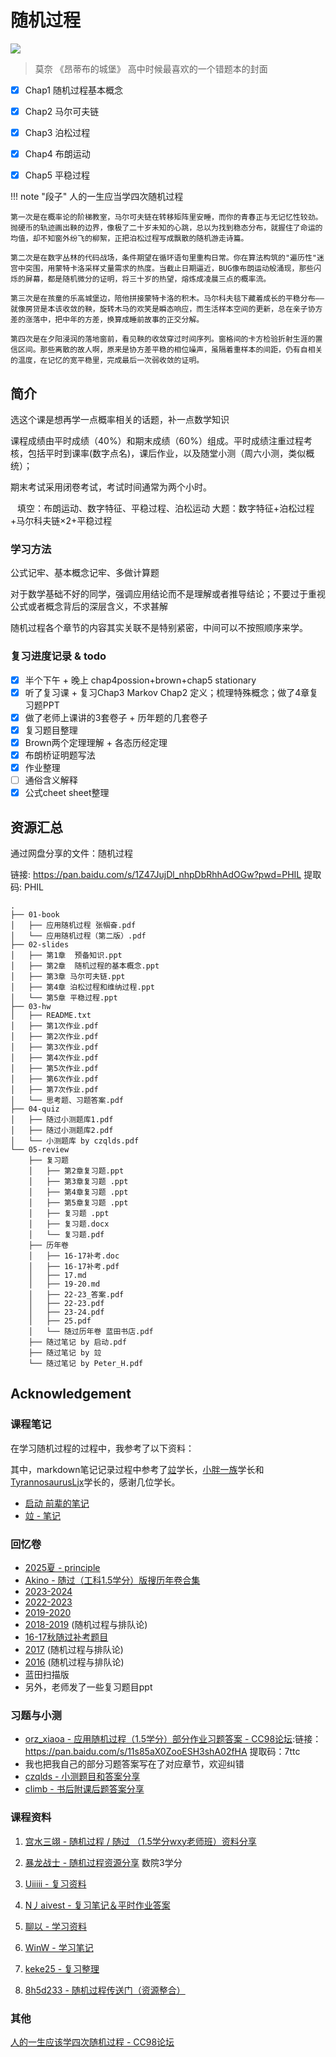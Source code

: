 # 随机过程

![](https://d33y0z4ooepzrm.cloudfront.net/images/964741a61d8044f9a864e5dfb860cbb2aa865e69/fullscreen/964741a61d8044f9a864e5dfb860cbb2aa865e69.jpg)
> 莫奈 《昂蒂布的城堡》 高中时候最喜欢的一个错题本的封面


- [x] Chap1 随机过程基本概念
- [x] Chap2 马尔可夫链
- [x] Chap3 泊松过程
- [x] Chap4 布朗运动
- [x] Chap5 平稳过程


!!! note "段子"
    人的一生应当学四次随机过程
    
    第一次是在概率论的阶梯教室，马尔可夫链在转移矩阵里安睡，而你的青春正与无记忆性较劲。抛硬币的轨迹画出鞅的边界，像极了二十岁未知的心跳，总以为找到稳态分布，就握住了命运的均值，却不知窗外纷飞的柳絮，正把泊松过程写成飘散的随机游走诗篇。

    第二次是在数字丛林的代码战场，条件期望在循环语句里重构日常。你在算法构筑的"遍历性"迷宫中突围，用蒙特卡洛采样丈量需求的热度。当截止日期逼近，BUG像布朗运动般涌现，那些闪烁的屏幕，都是随机微分的证明，将三十岁的热望，熔炼成凌晨三点的概率流。 

    第三次是在孩童的乐高城堡边，陪他拼接蒙特卡洛的积木。马尔科夫毯下藏着成长的平稳分布——就像房贷是本该收敛的鞅，旋转木马的欢笑是瞬态响应，而生活样本空间的更新，总在亲子协方差的涨落中，把中年的方差，换算成睡前故事的正交分解。

    第四次是在夕阳浸润的落地窗前，看见鞅的收敛穿过时间序列。窗格间的卡方检验折射生涯的置信区间。那些离散的故人啊，原来是协方差平稳的相位噪声，虽隔着重样本的间距，仍有自相关的温度，在记忆的宽平稳里，完成最后一次弱收敛的证明。

## 简介
选这个课是想再学一点概率相关的话题，补一点数学知识

课程成绩由平时成绩（40%）和期末成绩（60%）组成。平时成绩注重过程考核，包括平时到课率(数字点名)，课后作业，以及随堂小测（周六小测，类似概统）；

期末考试采用闭卷考试，考试时间通常为两个小时。

 
填空：布朗运动、数字特征、平稳过程、泊松运动
大题：数字特征+泊松过程+马尔科夫链×2+平稳过程

### 学习方法


公式记牢、基本概念记牢、多做计算题

对于数学基础不好的同学，强调应用结论而不是理解或者推导结论；不要过于重视公式或者概念背后的深层含义，不求甚解

随机过程各个章节的内容其实关联不是特别紧密，中间可以不按照顺序来学。


### 复习进度记录 & todo

- [x] 半个下午 + 晚上 chap4possion+brown+chap5 stationary
- [x] 听了复习课 + 复习Chap3 Markov Chap2 定义；梳理特殊概念；做了4章复习题PPT
- [x] 做了老师上课讲的3套卷子 + 历年题的几套卷子
- [x] 复习题目整理
- [x] Brown两个定理理解 + 各态历经定理
- [x] 布朗桥证明题写法
- [x] 作业整理
- [ ] 通俗含义解释
- [x] 公式cheet sheet整理

## 资源汇总

通过网盘分享的文件：随机过程

链接: https://pan.baidu.com/s/1Z47JujDl_nhpDbRhhAdOGw?pwd=PHIL 提取码: PHIL


```
.
├── 01-book
│   ├── 应用随机过程 张帼奋.pdf
│   └── 应用随机过程（第二版）.pdf
├── 02-slides
│   ├── 第1章  预备知识.ppt
│   ├── 第2章  随机过程的基本概念.ppt
│   ├── 第3章 马尔可夫链.ppt
│   ├── 第4章 泊松过程和维纳过程.ppt
│   └── 第5章 平稳过程.ppt
├── 03-hw
│   ├── README.txt
│   ├── 第1次作业.pdf
│   ├── 第2次作业.pdf
│   ├── 第3次作业.pdf
│   ├── 第4次作业.pdf
│   ├── 第5次作业.pdf
│   ├── 第6次作业.pdf
│   ├── 第7次作业.pdf
│   └── 思考题、习题答案.pdf
├── 04-quiz
│   ├── 随过小测题库1.pdf
│   ├── 随过小测题库2.pdf
│   └── 小测题库 by czqlds.pdf
└── 05-review
    ├── 复习题
    │   ├── 第2章复习题.ppt
    │   ├── 第3章复习题 .ppt
    │   ├── 第4章复习题 .ppt
    │   ├── 第5章复习题 .ppt
    │   ├── 复习题 .ppt
    │   ├── 复习题.docx
    │   └── 复习题.pdf
    ├── 历年卷
    │   ├── 16-17补考.doc
    │   ├── 16-17补考.pdf
    │   ├── 17.md
    │   ├── 19-20.md
    │   ├── 22-23_答案.pdf
    │   ├── 22-23.pdf
    │   ├── 23-24.pdf
    │   ├── 25.pdf
    │   └── 随过历年卷 蓝田书店.pdf
    ├── 随过笔记 by 启动.pdf
    ├── 随过笔记 by 竝
    └── 随过笔记 by Peter_H.pdf
```


## Acknowledgement


### 课程笔记
在学习随机过程的过程中，我参考了以下资料：

其中，markdown笔记记录过程中参考了[竝](https://www.cc98.org/topic/4929320)学长，[小胖一族](https://skillful-vest-b8d.notion.site/1-5-68ec83a57e504b79901e66a2b7e4e5ce)学长和[TyrannosaurusLjx](https://github.com/TyrannosaurusLjx/TyrannosaurusLjx.github.io/tree/main/docs/Notebook/Random-Process)学长的，感谢几位学长。

- [启动 前辈的笔记](https://file.cc98.org/v4-upload/d/2025/0602/55uqtm1w.pdf)
- [竝 - 笔记](https://www.cc98.org/topic/4929320)

### 回忆卷
- [2025夏 - principle](https://www.cc98.org/topic/6215739)
- [Akino - 随过（工科1.5学分）版搜历年卷合集](https://www.cc98.org/topic/6198962)
- [2023-2024](https://www.cc98.org/topic/5930307)
- [2022-2023](https://www.cc98.org/topic/5643156)
- [2019-2020](https://www.cc98.org/topic/4958697)
- [2018-2019](https://www.cc98.org/topic/4855261) (随机过程与排队论)
- [16-17秋随过补考题目](https://file.cc98.org/v4-upload/d/2025/0528/2zeatkye.pdf)
- [2017](https://www.cc98.org/topic/4728993) (随机过程与排队论)
- [2016](https://www.cc98.org/topic/4641632) (随机过程与排队论)
- 蓝田扫描版
- 另外，老师发了一些复习题目ppt




### 习题与小测

- [orz_xiaoa - 应用随机过程（1.5学分）部分作业习题答案 - CC98论坛](https://www.cc98.org/topic/5358767):链接：https://pan.baidu.com/s/11s85aX0ZooESH3shA02fHA  提取码：7ttc
- 我也把我自己的部分习题答案写在了对应章节，欢迎纠错
- [czqlds - 小测题目和答案分享](https://www.cc98.org/topic/6191222)
- [climb - 书后附课后题答案分享](https://www.cc98.org/topic/5891251)


### 课程资料
1. [宫水三翊 - 随机过程 / 随过 （1.5学分wxy老师班）资料分享](https://www.cc98.org/topic/6121175)

2. [暴龙战士 - 随机过程资源分享](https://www.cc98.org/topic/5927145) 数院3学分

3. [Uiiiii - 复习资料](https://www.cc98.org/topic/5926769)

4. [N丿aivest - 复习笔记＆平时作业答案](https://www.cc98.org/topic/5642973)

5. [聊以 - 学习资料](https://www.cc98.org/topic/5643340)

6. [WinW - 学习笔记](https://www.cc98.org/topic/5720807)

7. [keke25 - 复习整理](https://www.cc98.org/topic/5355801)

8. [8h5d233 - 随机过程传送门（资源整合）](https://www.cc98.org/topic/5639264)


### 其他
[人的一生应该学四次随机过程 - CC98论坛](https://www.cc98.org/topic/6158605)
